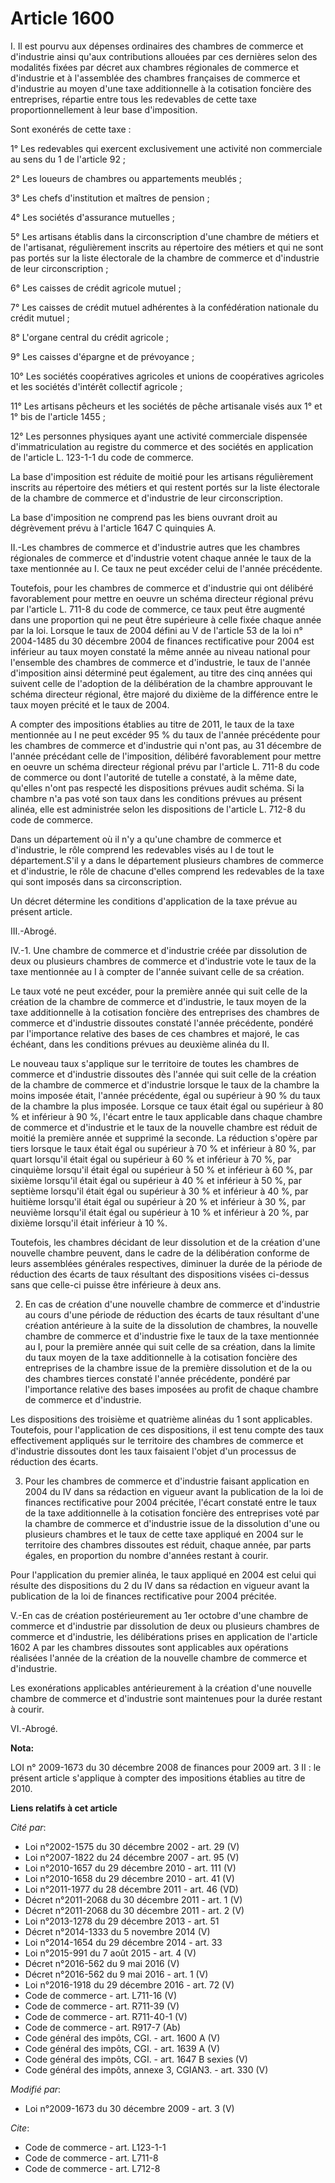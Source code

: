 # Article 1600

I. Il est pourvu aux dépenses ordinaires des chambres de commerce et d'industrie ainsi qu'aux contributions allouées par ces
dernières selon des modalités fixées par décret aux chambres régionales de commerce et d'industrie et à l'assemblée des
chambres françaises de commerce et d'industrie au moyen d'une taxe additionnelle à la cotisation foncière des entreprises,
répartie entre tous les redevables de cette taxe proportionnellement à leur base d'imposition. 

Sont exonérés de cette taxe : 

1° Les redevables qui exercent exclusivement une activité non commerciale au sens du 1 de l'article 92 ; 

2° Les loueurs de chambres ou appartements meublés ; 

3° Les chefs d'institution et maîtres de pension ; 

4° Les sociétés d'assurance mutuelles ; 

5° Les artisans établis dans la circonscription d'une chambre de métiers et de l'artisanat, régulièrement inscrits au
répertoire des métiers et qui ne sont pas portés sur la liste électorale de la chambre de commerce et d'industrie de leur
circonscription ; 

6° Les caisses de crédit agricole mutuel ; 

7° Les caisses de crédit mutuel adhérentes à la confédération nationale du crédit mutuel ; 

8° L'organe central du crédit agricole ; 

9° Les caisses d'épargne et de prévoyance ; 

10° Les sociétés coopératives agricoles et unions de coopératives agricoles et les sociétés d'intérêt collectif agricole ; 

11° Les artisans pêcheurs et les sociétés de pêche artisanale visés aux 1° et 1° bis de l'article 1455 ; 

12° Les personnes physiques ayant une activité commerciale dispensée d'immatriculation au registre du commerce et des
sociétés en application de l'article L. 123-1-1 du code de commerce. 

La base d'imposition est réduite de moitié pour les artisans régulièrement inscrits au répertoire des métiers et qui restent
portés sur la liste électorale de la chambre de commerce et d'industrie de leur circonscription. 

La base d'imposition ne comprend pas les biens ouvrant droit au dégrèvement prévu à l'article 1647 C quinquies A. 

II.-Les chambres de commerce et d'industrie autres que les chambres régionales de commerce et d'industrie votent chaque année
le taux de la taxe mentionnée au I. Ce taux ne peut excéder celui de l'année précédente. 

Toutefois, pour les chambres de commerce et d'industrie qui ont délibéré favorablement pour mettre en oeuvre un schéma
directeur régional prévu par l'article L. 711-8 du code de commerce, ce taux peut être augmenté dans une proportion qui ne
peut être supérieure à celle fixée chaque année par la loi. Lorsque le taux de 2004 défini au V de l'article 53 de la loi n°
2004-1485 du 30 décembre 2004 de finances rectificative pour 2004 est inférieur au taux moyen constaté la même année au
niveau national pour l'ensemble des chambres de commerce et d'industrie, le taux de l'année d'imposition ainsi déterminé peut
également, au titre des cinq années qui suivent celle de l'adoption de la délibération de la chambre approuvant le schéma
directeur régional, être majoré du dixième de la différence entre le taux moyen précité et le taux de 2004.

A compter des impositions établies au titre de 2011, le taux de la taxe mentionnée au I ne peut excéder 95 % du taux de
l'année précédente pour les chambres de commerce et d'industrie qui n'ont pas, au 31 décembre de l'année précédant celle de
l'imposition, délibéré favorablement pour mettre en oeuvre un schéma directeur régional prévu par l'article L. 711-8 du code
de commerce ou dont l'autorité de tutelle a constaté, à la même date, qu'elles n'ont pas respecté les dispositions prévues
audit schéma. Si la chambre n'a pas voté son taux dans les conditions prévues au présent alinéa, elle est administrée selon
les dispositions de l'article L. 712-8 du code de commerce. 

Dans un département où il n'y a qu'une chambre de commerce et d'industrie, le rôle comprend les redevables visés au I de tout
le département.S'il y a dans le département plusieurs chambres de commerce et d'industrie, le rôle de chacune d'elles
comprend les redevables de la taxe qui sont imposés dans sa circonscription. 

Un décret détermine les conditions d'application de la taxe prévue au présent article. 

III.-Abrogé. 

IV.-1. Une chambre de commerce et d'industrie créée par dissolution de deux ou plusieurs chambres de commerce et d'industrie
vote le taux de la taxe mentionnée au I à compter de l'année suivant celle de sa création. 

Le taux voté ne peut excéder, pour la première année qui suit celle de la création de la chambre de commerce et d'industrie,
le taux moyen de la taxe additionnelle à la cotisation foncière des entreprises des chambres de commerce et d'industrie
dissoutes constaté l'année précédente, pondéré par l'importance relative des bases de ces chambres et majoré, le cas échéant,
dans les conditions prévues au deuxième alinéa du II. 

Le nouveau taux s'applique sur le territoire de toutes les chambres de commerce et d'industrie dissoutes dès l'année qui suit
celle de la création de la chambre de commerce et d'industrie lorsque le taux de la chambre la moins imposée était, l'année
précédente, égal ou supérieur à 90 % du taux de la chambre la plus imposée. Lorsque ce taux était égal ou supérieur à 80 % et
inférieur à 90 %, l'écart entre le taux applicable dans chaque chambre de commerce et d'industrie et le taux de la nouvelle
chambre est réduit de moitié la première année et supprimé la seconde. La réduction s'opère par tiers lorsque le taux était
égal ou supérieur à 70 % et inférieur à 80 %, par quart lorsqu'il était égal ou supérieur à 60 % et inférieur à 70 %, par
cinquième lorsqu'il était égal ou supérieur à 50 % et inférieur à 60 %, par sixième lorsqu'il était égal ou supérieur à 40 %
et inférieur à 50 %, par septième lorsqu'il était égal ou supérieur à 30 % et inférieur à 40 %, par huitième lorsqu'il était
égal ou supérieur à 20 % et inférieur à 30 %, par neuvième lorsqu'il était égal ou supérieur à 10 % et inférieur à 20 %, par
dixième lorsqu'il était inférieur à 10 %. 

Toutefois, les chambres décidant de leur dissolution et de la création d'une nouvelle chambre peuvent, dans le cadre de la
délibération conforme de leurs assemblées générales respectives, diminuer la durée de la période de réduction des écarts de
taux résultant des dispositions visées ci-dessus sans que celle-ci puisse être inférieure à deux ans. 

2. En cas de création d'une nouvelle chambre de commerce et d'industrie au cours d'une période de réduction des écarts de
taux résultant d'une création antérieure à la suite de la dissolution de chambres, la nouvelle chambre de commerce et
d'industrie fixe le taux de la taxe mentionnée au I, pour la première année qui suit celle de sa création, dans la limite du
taux moyen de la taxe additionnelle à la cotisation foncière des entreprises de la chambre issue de la première dissolution
et de la ou des chambres tierces constaté l'année précédente, pondéré par l'importance relative des bases imposées au profit
de chaque chambre de commerce et d'industrie. 

Les dispositions des troisième et quatrième alinéas du 1 sont applicables. Toutefois, pour l'application de ces dispositions,
il est tenu compte des taux effectivement appliqués sur le territoire des chambres de commerce et d'industrie dissoutes dont
les taux faisaient l'objet d'un processus de réduction des écarts. 

3. Pour les chambres de commerce et d'industrie faisant application en 2004 du IV dans sa rédaction en vigueur avant la
publication de la loi de finances rectificative pour 2004 précitée, l'écart constaté entre le taux de la taxe additionnelle à
la cotisation foncière des entreprises voté par la chambre de commerce et d'industrie issue de la dissolution d'une ou
plusieurs chambres et le taux de cette taxe appliqué en 2004 sur le territoire des chambres dissoutes est réduit, chaque
année, par parts égales, en proportion du nombre d'années restant à courir. 

Pour l'application du premier alinéa, le taux appliqué en 2004 est celui qui résulte des dispositions du 2 du IV dans sa
rédaction en vigueur avant la publication de la loi de finances rectificative pour 2004 précitée.

V.-En cas de création postérieurement au 1er octobre d'une chambre de commerce et d'industrie par dissolution de deux ou
plusieurs chambres de commerce et d'industrie, les délibérations prises en application de l'article 1602 A par les chambres
dissoutes sont applicables aux opérations réalisées l'année de la création de la nouvelle chambre de commerce et
d'industrie. 

Les exonérations applicables antérieurement à la création d'une nouvelle chambre de commerce et d'industrie sont maintenues
pour la durée restant à courir. 

VI.-Abrogé.

**Nota:**

LOI n° 2009-1673 du 30 décembre 2008 de finances pour 2009 art. 3 II : le présent article s'applique à compter des
impositions établies au titre de 2010.

**Liens relatifs à cet article**

_Cité par_:

  - Loi n°2002-1575 du 30 décembre 2002 - art. 29 (V)
  - Loi n°2007-1822 du 24 décembre 2007 - art. 95 (V)
  - Loi n°2010-1657 du 29 décembre 2010 - art. 111 (V)
  - Loi n°2010-1658 du 29 décembre 2010 - art. 41 (V)
  - Loi n°2011-1977 du 28 décembre 2011 - art. 46 (VD)
  - Décret n°2011-2068 du 30 décembre 2011 - art. 1 (V)
  - Décret n°2011-2068 du 30 décembre 2011 - art. 2 (V)
  - Loi n°2013-1278 du 29 décembre 2013 - art. 51
  - Décret n°2014-1333 du 5 novembre 2014 (V)
  - Loi n°2014-1654 du 29 décembre 2014 - art. 33
  - Loi n°2015-991 du 7 août 2015 - art. 4 (V)
  - Décret n°2016-562 du 9 mai 2016 (V)
  - Décret n°2016-562 du 9 mai 2016 - art. 1 (V)
  - Loi n°2016-1918 du 29 décembre 2016 - art. 72 (V)
  - Code de commerce - art. L711-16 (V)
  - Code de commerce - art. R711-39 (V)
  - Code de commerce - art. R711-40-1 (V)
  - Code de commerce - art. R917-7 (Ab)
  - Code général des impôts, CGI. - art. 1600 A (V)
  - Code général des impôts, CGI. - art. 1639 A (V)
  - Code général des impôts, CGI. - art. 1647 B sexies (V)
  - Code général des impôts, annexe 3, CGIAN3. - art. 330 (V)

_Modifié par_:

  - Loi n°2009-1673 du 30 décembre 2009 - art. 3 (V)

_Cite_:

  - Code de commerce - art. L123-1-1
  - Code de commerce - art. L711-8
  - Code de commerce - art. L712-8
